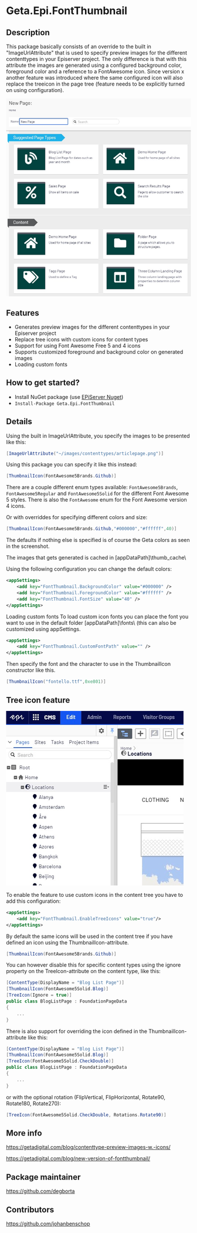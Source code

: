 # Geta.Epi.FontThumbnail

## Description
This package basically consists of an override to the built in "ImageUrlAttribute" that is used to specify preview images for the different contenttypes in your Episerver project. The only difference is that with this attribute the images are generated using a configured background color, foreground color and a reference to a FontAwesome icon. Since version x another feature was introduced where the same configured icon will also replace the treeicon in the page tree (feature needs to be explicitly turned on using configuration).

![Screenshot of package](/docs/fontthumbnail_overview.jpg)

## Features
* Generates preview images for the different contenttypes in your Episerver project
* Replace tree icons with custom icons for content types
* Support for using Font Awesome Free 5 and 4 icons
* Supports customized foreground and background color on generated images
* Loading custom fonts

## How to get started?
* Install NuGet package (use [EPiServer Nuget](http://nuget.episerver.com))
* ``Install-Package Geta.Epi.FontThumbnail``


## Details
Using the built in ImageUrlAttribute, you specify the images to be presented like this:
```cs
[ImageUrlAttribute("~/images/contenttypes/articlepage.png")]
```

Using this package you can specify it like this instead:
```cs
[ThumbnailIcon(FontAwesome5Brands.Github)]
```
There are a couple different enum types available: `FontAwesome5Brands`, `FontAwesome5Regular` and `FontAwesome5Solid` for the different Font Awesome 5 styles. There is also the `FontAwesome` enum for the Font Awesome version 4 icons. 

Or with overriddes for specifying different colors and size:
```cs
[ThumbnailIcon(FontAwesome5Brands.Github,"#000000","#ffffff",40)]
```
The defaults if nothing else is specified is of course the Geta colors as seen in the screenshot.

The images that gets generated is cached in [appDataPath]\thumb_cache\

Using the following configuration you can change the default colors:
```xml
<appSettings>
    <add key="FontThumbnail.BackgroundColor" value="#000000" />
    <add key="FontThumbnail.ForegroundColor" value="#ffffff" />
    <add key="FontThumbnail.FontSize" value="40" />
</appSettings>
```

Loading custom fonts
To load custom icon fonts you can place the font you want to use in the default folder [appDataPath]\fonts\ (this can also be customized using appSettings.
```xml
<appSettings>
    <add key="FontThumbnail.CustomFontPath" value="" />
</appSettings>
```
Then specify the font and the character to use in the ThumbnailIcon constructor like this.
```cs
[ThumbnailIcon("fontello.ttf",0xe801)]
```

## Tree icon feature

![Screenshot of package](/docs/treeicon_overview.jpg)

To enable the feature to use custom icons in the content tree you have to add this configuration:
```xml
<appSettings>
    <add key="FontThumbnail.EnableTreeIcons" value="true"/>
</appSettings>
```

By default the same icons will be used in the content tree if you have defined an icon using the ThumbnailIcon-attribute.
```cs
[ThumbnailIcon(FontAwesome5Brands.Github)]
```

You can however disable this for specific content types using the ignore property on the TreeIcon-attribute on the content type, like this:

```cs
[ContentType(DisplayName = "Blog List Page")]
[ThumbnailIcon(FontAwesome5Solid.Blog)]
[TreeIcon(Ignore = true)]
public class BlogListPage : FoundationPageData
{
    ...
}
```

There is also support for overriding the icon defined in the ThumbnailIcon-attribute like this:
```cs
[ContentType(DisplayName = "Blog List Page")]
[ThumbnailIcon(FontAwesome5Solid.Blog)]
[TreeIcon(FontAwesome5Solid.CheckDouble)]
public class BlogListPage : FoundationPageData
{
    ...
}
```

or with the optional rotation (FlipVertical, FlipHorizontal, Rotate90, Rotate180, Rotate270):
```cs
[TreeIcon(FontAwesome5Solid.CheckDouble, Rotations.Rotate90)]
```

## More info
https://getadigital.com/blog/contenttype-preview-images-w.-icons/

https://getadigital.com/blog/new-version-of-fontthumbnail/

## Package maintainer
https://github.com/degborta

## Contributors
https://github.com/johanbenschop
